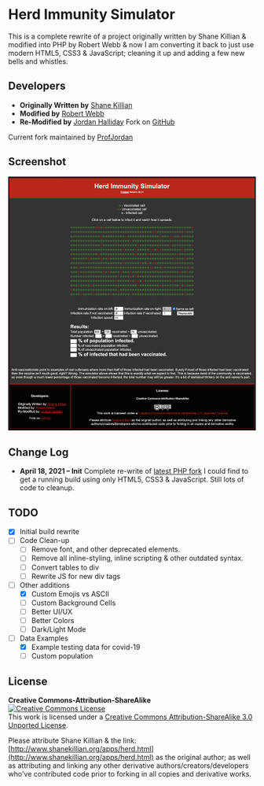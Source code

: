 Herd Immunity Simulator
=======================

This is a complete rewrite of a project originally written by Shane Killian & modified into PHP by Robert Webb & now I am converting it back to just use modern HTML5, CSS3 & JavaScript; cleaning it up and adding a few new bells and whistles.

Developers
---------

* **Originally Written by** [Shane Killian](http://www.shanekillian.org/apps/herd.html)
* **Modified by** [Robert Webb](https://www.software3d.com/Home/Vax/Immunity.php)
* **Re-Modified by** [Jordan Halliday](https://pinebee.fun/apps/covid-sim/)
Fork on [GitHub](https://github.com/ProfJordan/Herd-Immunity-Simulator)

Current fork maintained by [ProfJordan](https://github.com/ProfJordan/)

Screenshot
---------

![screenshot](https://github.com/ProfJordan/Herd-Immunity-Simulator/blob/main/assets/sim-screenshot.png)

Change Log
---------

* **April 18, 2021 – Init**
Complete re-write of [latest PHP fork](https://www.software3d.com/Home/Vax/Immunity.php) I could find to get a running build using only HTML5, CSS3 & JavaScript. Still lots of code to cleanup.

TODO
---------

* [x] Initial build rewrite
* [ ] Code Clean-up
  * [ ] Remove font, and other deprecated elements.
  * [ ] Remove all inline-styling, inline scripting & other outdated syntax.
  * [ ] Convert tables to div
  * [ ] Rewrite JS for new div tags
* [ ] Other additions
  * [x] Custom Emojis vs ASCII
  * [ ] Custom Background Cells
  * [ ] Better UI/UX
  * [ ] Better Colors
  * [ ] Dark/Light Mode
* [ ] Data Examples
  * [x] Example testing data for covid-19
  * [ ] Custom population

License
-----------

**Creative Commons-Attribution-ShareAlike**  
[![Creative Commons License](https://i.creativecommons.org/l/by-sa/3.0/88x31.png)](http://creativecommons.org/licenses/by-sa/3.0/)  
This work is licensed under a [Creative Commons Attribution-ShareAlike 3.0 Unported License](http://creativecommons.org/licenses/by-sa/3.0/).  

Please attribute Shane Killian & the link: [http://www.shanekillian.org/apps/herd.html](http://www.shanekillian.org/apps/herd.html) as the original author; as well as attributing and linking any other derivative authors/creators/developers who've contributed code prior to forking in all copies and derivative works.
